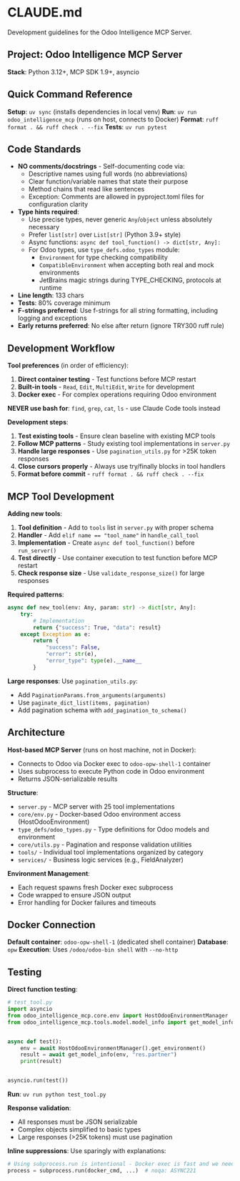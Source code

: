 # CLAUDE.md

Development guidelines for the Odoo Intelligence MCP Server.

## Project: Odoo Intelligence MCP Server

**Stack**: Python 3.12+, MCP SDK 1.9+, asyncio

## Quick Command Reference

**Setup**: `uv sync` (installs dependencies in local venv)
**Run**: `uv run odoo_intelligence_mcp` (runs on host, connects to Docker)
**Format**: `ruff format . && ruff check . --fix`
**Tests**: `uv run pytest`

## Code Standards

- **NO comments/docstrings** - Self-documenting code via:
    - Descriptive names using full words (no abbreviations)
    - Clear function/variable names that state their purpose
    - Method chains that read like sentences
    - Exception: Comments are allowed in pyproject.toml files for configuration clarity
- **Type hints required**:
    - Use precise types, never generic `Any`/`object` unless absolutely necessary
    - Prefer `list[str]` over `List[str]` (Python 3.9+ style)
    - Async functions: `async def tool_function() -> dict[str, Any]:`
    - For Odoo types, use `type_defs.odoo_types` module:
        - `Environment` for type checking compatibility
        - `CompatibleEnvironment` when accepting both real and mock environments
        - JetBrains magic strings during TYPE_CHECKING, protocols at runtime
- **Line length**: 133 chars
- **Tests**: 80% coverage minimum
- **F-strings preferred**: Use f-strings for all string formatting, including logging and exceptions
- **Early returns preferred**: No else after return (ignore TRY300 ruff rule)

## Development Workflow

**Tool preferences** (in order of efficiency):

1. **Direct container testing** - Test functions before MCP restart
2. **Built-in tools** - `Read`, `Edit`, `MultiEdit`, `Write` for development
3. **Docker exec** - For complex operations requiring Odoo environment

**NEVER use bash for**: `find`, `grep`, `cat`, `ls` - use Claude Code tools instead

**Development steps**:

1. **Test existing tools** - Ensure clean baseline with existing MCP tools
2. **Follow MCP patterns** - Study existing tool implementations in `server.py`
3. **Handle large responses** - Use `pagination_utils.py` for >25K token responses
4. **Close cursors properly** - Always use try/finally blocks in tool handlers
5. **Format before commit** - `ruff format . && ruff check . --fix`

## MCP Tool Development

**Adding new tools**:

1. **Tool definition** - Add to `tools` list in `server.py` with proper schema
2. **Handler** - Add `elif name == "tool_name"` in `handle_call_tool`
3. **Implementation** - Create `async def tool_function()` before `run_server()`
4. **Test directly** - Use container execution to test function before MCP restart
5. **Check response size** - Use `validate_response_size()` for large responses

**Required patterns**:

```python
async def new_tool(env: Any, param: str) -> dict[str, Any]:
    try:
        # Implementation
        return {"success": True, "data": result}
    except Exception as e:
        return {
            "success": False,
            "error": str(e),
            "error_type": type(e).__name__
        }
```

**Large responses**: Use `pagination_utils.py`:

- Add `PaginationParams.from_arguments(arguments)`
- Use `paginate_dict_list(items, pagination)`
- Add pagination schema with `add_pagination_to_schema()`

## Architecture

**Host-based MCP Server** (runs on host machine, not in Docker):

- Connects to Odoo via Docker exec to `odoo-opw-shell-1` container
- Uses subprocess to execute Python code in Odoo environment
- Returns JSON-serializable results

**Structure**:

- `server.py` - MCP server with 25 tool implementations
- `core/env.py` - Docker-based Odoo environment access (HostOdooEnvironment)
- `type_defs/odoo_types.py` - Type definitions for Odoo models and environment
- `core/utils.py` - Pagination and response validation utilities
- `tools/` - Individual tool implementations organized by category
- `services/` - Business logic services (e.g., FieldAnalyzer)

**Environment Management**:

- Each request spawns fresh Docker exec subprocess
- Code wrapped to ensure JSON output
- Error handling for Docker failures and timeouts

## Docker Connection

**Default container**: `odoo-opw-shell-1` (dedicated shell container)
**Database**: `opw`
**Execution**: Uses `/odoo/odoo-bin shell` with `--no-http`

## Testing

**Direct function testing**:

```python
# test_tool.py
import asyncio
from odoo_intelligence_mcp.core.env import HostOdooEnvironmentManager
from odoo_intelligence_mcp.tools.model.model_info import get_model_info


async def test():
    env = await HostOdooEnvironmentManager().get_environment()
    result = await get_model_info(env, "res.partner")
    print(result)


asyncio.run(test())
```

**Run**: `uv run python test_tool.py`

**Response validation**:

- All responses must be JSON serializable
- Complex objects simplified to basic types
- Large responses (>25K tokens) must use pagination

**Inline suppressions**: Use sparingly with explanations:

```python
# Using subprocess.run is intentional - Docker exec is fast and we need the simplicity
process = subprocess.run(docker_cmd, ...)  # noqa: ASYNC221
```